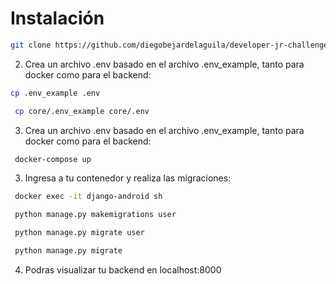 # Instalación

```bash
git clone https://github.com/diegobejardelaguila/developer-jr-challenge.git
```

2. Crea un archivo .env basado en el archivo .env_example, tanto para docker como para el backend:
```bash
cp .env_example .env
```
```bash
 cp core/.env_example core/.env
```

3. Crea un archivo .env basado en el archivo .env_example, tanto para docker como para el backend:
```bash
 docker-compose up
```
3. Ingresa a tu contenedor y realiza las migraciones:
```bash
 docker exec -it django-android sh
```

```bash
 python manage.py makemigrations user
```

```bash
 python manage.py migrate user
```

```bash
 python manage.py migrate
```
4. Podras visualizar tu backend en localhost:8000
